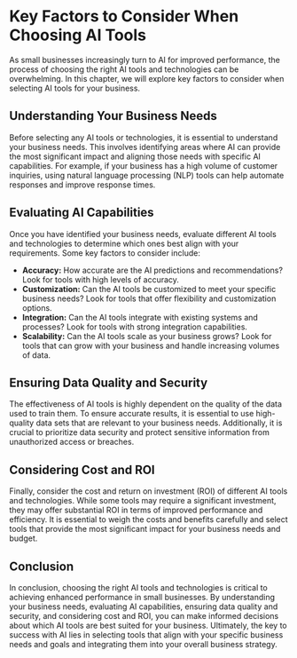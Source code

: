 Key Factors to Consider When Choosing AI Tools
=======================================================================================================

As small businesses increasingly turn to AI for improved performance, the process of choosing the right AI tools and technologies can be overwhelming. In this chapter, we will explore key factors to consider when selecting AI tools for your business.

Understanding Your Business Needs
---------------------------------

Before selecting any AI tools or technologies, it is essential to understand your business needs. This involves identifying areas where AI can provide the most significant impact and aligning those needs with specific AI capabilities. For example, if your business has a high volume of customer inquiries, using natural language processing (NLP) tools can help automate responses and improve response times.

Evaluating AI Capabilities
--------------------------

Once you have identified your business needs, evaluate different AI tools and technologies to determine which ones best align with your requirements. Some key factors to consider include:

* **Accuracy:** How accurate are the AI predictions and recommendations? Look for tools with high levels of accuracy.
* **Customization:** Can the AI tools be customized to meet your specific business needs? Look for tools that offer flexibility and customization options.
* **Integration:** Can the AI tools integrate with existing systems and processes? Look for tools with strong integration capabilities.
* **Scalability:** Can the AI tools scale as your business grows? Look for tools that can grow with your business and handle increasing volumes of data.

Ensuring Data Quality and Security
----------------------------------

The effectiveness of AI tools is highly dependent on the quality of the data used to train them. To ensure accurate results, it is essential to use high-quality data sets that are relevant to your business needs. Additionally, it is crucial to prioritize data security and protect sensitive information from unauthorized access or breaches.

Considering Cost and ROI
------------------------

Finally, consider the cost and return on investment (ROI) of different AI tools and technologies. While some tools may require a significant investment, they may offer substantial ROI in terms of improved performance and efficiency. It is essential to weigh the costs and benefits carefully and select tools that provide the most significant impact for your business needs and budget.

Conclusion
----------

In conclusion, choosing the right AI tools and technologies is critical to achieving enhanced performance in small businesses. By understanding your business needs, evaluating AI capabilities, ensuring data quality and security, and considering cost and ROI, you can make informed decisions about which AI tools are best suited for your business. Ultimately, the key to success with AI lies in selecting tools that align with your specific business needs and goals and integrating them into your overall business strategy.
